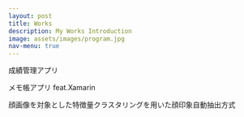```yaml
---
layout: post
title: Works
description: My Works Introduction
image: assets/images/program.jpg
nav-menu: true
---
```

<!-- Global site tag (gtag.js) - Google Analytics -->
<script async src="https://www.googletagmanager.com/gtag/js?id=UA-168643865-1"></script>
<script>
  window.dataLayer = window.dataLayer || [];
  function gtag(){dataLayer.push(arguments);}
  gtag('js', new Date());

  gtag('config', 'UA-168643865-1');
</script>



<div>
  <p>成績管理アプリ</p>
</div>

<div>
  <p>メモ帳アプリ feat.Xamarin</p>
</div>

<div>
  <p>顔画像を対象とした特徴量クラスタリングを用いた顔印象自動抽出方式</p>
</div>

